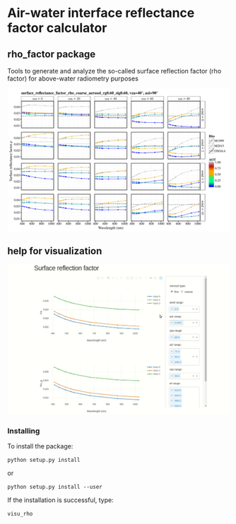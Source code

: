 # Air-water interface reflectance factor calculator
## rho_factor package
Tools to generate and analyze the so-called surface reflection factor (rho factor) for above-water radiometry purposes

![figure example](./fig/rho_surface_reflectance_factor_rho_coarse_aerosol_rg0.60_sig0.60_vza40_azi90.png)

## help for visualization

![visu_example](rho_factor/visu_rho/illustration/rho_visu_example.gif)


### Installing

To install the package:
```
python setup.py install
```

or 

```
python setup.py install --user
```

If the installation is successful, type:
```
visu_rho
```